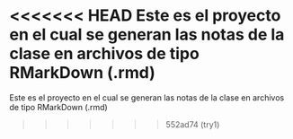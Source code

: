 <<<<<<< HEAD
Este es el proyecto en el cual se generan las notas de la clase en archivos de tipo RMarkDown (.rmd)
=======
Este es el proyecto en el cual se generan las notas de la clase en archivos de tipo RMarkDown (.rmd)
>>>>>>> 552ad74 (try1)
